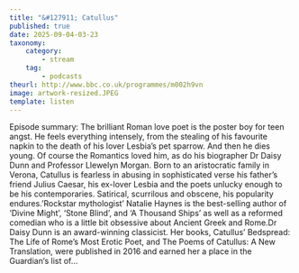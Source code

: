 ```yaml
---
title: "&#127911; Catullus"
published: true
date: 2025-09-04-03-23
taxonomy:
    category:
        - stream
    tag:
        - podcasts
theurl: http://www.bbc.co.uk/programmes/m002h9vn
image: artwork-resized.JPEG
template: listen
---
```


Episode summary: The brilliant Roman love poet is the poster boy for teen angst. He feels everything intensely, from the stealing of his favourite napkin to the death of his lover Lesbia&rsquo;s pet sparrow. And then he dies young. Of course the Romantics loved him, as do his biographer Dr Daisy Dunn and Professor Llewelyn Morgan. Born to an aristocratic family in Verona, Catullus is fearless in abusing in sophisticated verse his father&rsquo;s friend Julius Caesar, his ex-lover Lesbia and the poets unlucky enough to be his contemporaries. Satirical, scurrilous and obscene, his popularity endures.&rsquo;Rockstar mythologist&rsquo; Natalie Haynes is the best-selling author of &lsquo;Divine Might&rsquo;, &lsquo;Stone Blind&rsquo;, and &lsquo;A Thousand Ships&rsquo; as well as a reformed comedian who is a little bit obsessive about Ancient Greek and Rome.Dr Daisy Dunn is an award-winning classicist. Her books, Catullus&rsquo; Bedspread: The Life of Rome&rsquo;s Most Erotic Poet, and The Poems of Catullus: A New Translation, were published in 2016 and earned her a place in the Guardian&lsquo;s list of&hellip;
